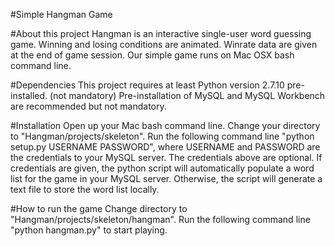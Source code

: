 #Simple Hangman Game

#About this project
Hangman is an interactive single-user word guessing game. Winning and losing conditions are animated. Winrate data are given at the end of game session. Our simple game runs on Mac OSX bash command line.

#Dependencies
This project requires at least Python version 2.7.10 pre-installed.
(not mandatory) Pre-installation of MySQL and MySQL Workbench are recommended but not mandatory.

#Installation
Open up your Mac bash command line. Change your directory to "Hangman/projects/skeleton". Run the following command line "python setup.py USERNAME PASSWORD", where USERNAME and PASSWORD are the credentials to your MySQL server. The credentials above are optional. If credentials are given, the python script will automatically populate a word list for the game in your MySQL server. Otherwise, the script will generate a text file to store the word list locally.

#How to run the game
Change directory to "Hangman/projects/skeleton/hangman". Run the following command line "python hangman.py" to start playing.





